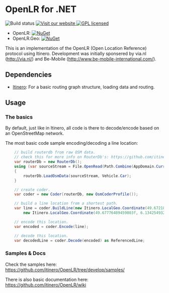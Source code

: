 # OpenLR for .NET

![Build status](http://build.itinero.tech/app/rest/builds/buildType:(id:Itinero_Openlr)/statusIcon)
[![Visit our website](https://img.shields.io/badge/website-itinero.tech-020031.svg) ](http://www.itinero.tech/)
[![GPL licensed](https://img.shields.io/badge/license-Apache%202.0-blue.svg)](https://github.com/itinero/openlr/blob/develop/LICENSE.md)

- OpenLR: [![NuGet](https://img.shields.io/nuget/v/Itinero.svg?style=flat)](https://www.nuget.org/packages/OpenLR/)  
- OpenLR.Geo: [![NuGet](https://img.shields.io/nuget/v/Itinero.Geo.svg?style=flat)](https://www.nuget.org/packages/OpenLR.Geo/)  

This is an implementation of the OpenLR (Open Location Reference) protocol using Itinero. Development was initially sponsered by via.nl (http://via.nl/) and Be-Mobile (http://www.be-mobile-international.com/). 

## Dependencies

* [Itinero](https://github.com/itinero/routing): For a basic routing graph structure, loading data and routing.

## Usage

### The basics

By default, just like in Itinero, all code is there to decode/encode based on an OpenStreetMap network. 

The most basic code sample encoding/decoding a line location:

```csharp
    // build routerdb from raw OSM data.
    // check this for more info on RouterDb's: https://github.com/itinero/routing/wiki/RouterDb
    var routerDb = new RouterDb();
    using (var sourceStream = File.OpenRead(Path.Combine(AppDomain.CurrentDomain.BaseDirectory, "luxembourg-latest.osm.pbf")))
    {
        routerDb.LoadOsmData(sourceStream, Vehicle.Car);
    }

    // create coder.
    var coder = new Coder(routerDb, new OsmCoderProfile());

    // build a line location from a shortest path.
    var line = coder.BuildLine(new Itinero.LocalGeo.Coordinate(49.67218282319583f, 6.142280101776122f),
        new Itinero.LocalGeo.Coordinate(49.67776489459803f, 6.1342549324035645f));

    // encode this location.
    var encoded = coder.Encode(line);

    // decode this location.
    var decodedLine = coder.Decode(encoded) as ReferencedLine;
```

### Samples & Docs

Check the samples here: https://github.com/itinero/OpenLR/tree/develop/samples/

There is also basic documentation here: https://github.com/itinero/OpenLR/wiki
